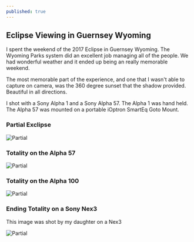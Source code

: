 ```yaml
---
published: true
---
```

## Eclipse Viewing in Guernsey Wyoming

I spent the weekend of the 2017 Eclipse in Guernsey Wyoming.  The Wyoming Parks system did an excellent job managing all of the people.  We had wonderful weather and it ended up being an really memorable weekend.

The most memorable part of the experience, and one that I wasn't able to capture on camera, was the 360 degree sunset that the shadow provided.  Beautiful in all directions.

I shot with a Sony Alpha 1 and a Sony Alpha 57.  The Alpha 1 was hand held.  The Alpha 57 was mounted on a portable iOptron SmartEq Goto Mount.

### Partial Exclipse
![Partial]({{site.baseurl}}//images/20170821/partial1.jpg)

### Totality on the Alpha 57
![Partial]({{site.baseurl}}//images/20170821/total1.jpg)

### Totality on the Alpha 100
![Partial]({{site.baseurl}}//images/20170821/total2.jpg)

### Ending Totality on a Sony Nex3
This image was shot by my daughter on a Nex3

![Partial]({{site.baseurl}}//images/20170821/endingtotality.jpg)
